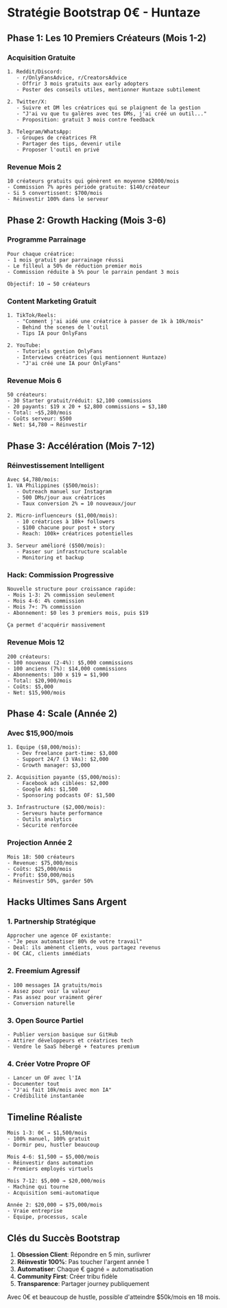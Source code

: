 # Stratégie Bootstrap 0€ - Huntaze

## Phase 1: Les 10 Premiers Créateurs (Mois 1-2)

### Acquisition Gratuite
```
1. Reddit/Discord:
   - r/OnlyFansAdvice, r/CreatorsAdvice
   - Offrir 3 mois gratuits aux early adopters
   - Poster des conseils utiles, mentionner Huntaze subtilement

2. Twitter/X:
   - Suivre et DM les créatrices qui se plaignent de la gestion
   - "J'ai vu que tu galères avec tes DMs, j'ai créé un outil..."
   - Proposition: gratuit 3 mois contre feedback

3. Telegram/WhatsApp:
   - Groupes de créatrices FR
   - Partager des tips, devenir utile
   - Proposer l'outil en privé
```

### Revenue Mois 2
```
10 créateurs gratuits qui génèrent en moyenne $2000/mois
- Commission 7% après période gratuite: $140/créateur
- Si 5 convertissent: $700/mois
- Réinvestir 100% dans le serveur
```

## Phase 2: Growth Hacking (Mois 3-6)

### Programme Parrainage
```
Pour chaque créatrice:
- 1 mois gratuit par parrainage réussi
- Le filleul a 50% de réduction premier mois
- Commission réduite à 5% pour le parrain pendant 3 mois

Objectif: 10 → 50 créateurs
```

### Content Marketing Gratuit
```
1. TikTok/Reels:
   - "Comment j'ai aidé une créatrice à passer de 1k à 10k/mois"
   - Behind the scenes de l'outil
   - Tips IA pour OnlyFans

2. YouTube:
   - Tutoriels gestion OnlyFans
   - Interviews créatrices (qui mentionnent Huntaze)
   - "J'ai créé une IA pour OnlyFans"
```

### Revenue Mois 6
```
50 créateurs:
- 30 Starter gratuit/réduit: $2,100 commissions
- 20 payants: $19 x 20 + $2,800 commissions = $3,180
- Total: ~$5,280/mois
- Coûts serveur: $500
- Net: $4,780 → Réinvestir
```

## Phase 3: Accélération (Mois 7-12)

### Réinvestissement Intelligent
```
Avec $4,780/mois:
1. VA Philippines ($500/mois):
   - Outreach manuel sur Instagram
   - 500 DMs/jour aux créatrices
   - Taux conversion 2% = 10 nouveaux/jour

2. Micro-influenceurs ($1,000/mois):
   - 10 créatrices à 10k+ followers
   - $100 chacune pour post + story
   - Reach: 100k+ créatrices potentielles

3. Serveur amélioré ($500/mois):
   - Passer sur infrastructure scalable
   - Monitoring et backup
```

### Hack: Commission Progressive
```
Nouvelle structure pour croissance rapide:
- Mois 1-3: 2% commission seulement
- Mois 4-6: 4% commission
- Mois 7+: 7% commission
- Abonnement: $0 les 3 premiers mois, puis $19

Ça permet d'acquérir massivement
```

### Revenue Mois 12
```
200 créateurs:
- 100 nouveaux (2-4%): $5,000 commissions
- 100 anciens (7%): $14,000 commissions
- Abonnements: 100 x $19 = $1,900
- Total: $20,900/mois
- Coûts: $5,000
- Net: $15,900/mois
```

## Phase 4: Scale (Année 2)

### Avec $15,900/mois
```
1. Equipe ($8,000/mois):
   - Dev freelance part-time: $3,000
   - Support 24/7 (3 VAs): $2,000
   - Growth manager: $3,000

2. Acquisition payante ($5,000/mois):
   - Facebook ads ciblées: $2,000
   - Google Ads: $1,500
   - Sponsoring podcasts OF: $1,500

3. Infrastructure ($2,000/mois):
   - Serveurs haute performance
   - Outils analytics
   - Sécurité renforcée
```

### Projection Année 2
```
Mois 18: 500 créateurs
- Revenue: $75,000/mois
- Coûts: $25,000/mois
- Profit: $50,000/mois
- Réinvestir 50%, garder 50%
```

## Hacks Ultimes Sans Argent

### 1. Partnership Stratégique
```
Approcher une agence OF existante:
- "Je peux automatiser 80% de votre travail"
- Deal: ils amènent clients, vous partagez revenus
- 0€ CAC, clients immédiats
```

### 2. Freemium Agressif
```
- 100 messages IA gratuits/mois
- Assez pour voir la valeur
- Pas assez pour vraiment gérer
- Conversion naturelle
```

### 3. Open Source Partiel
```
- Publier version basique sur GitHub
- Attirer développeurs et créatrices tech
- Vendre le SaaS hébergé + features premium
```

### 4. Créer Votre Propre OF
```
- Lancer un OF avec l'IA
- Documenter tout
- "J'ai fait 10k/mois avec mon IA"
- Crédibilité instantanée
```

## Timeline Réaliste

```
Mois 1-3: 0€ → $1,500/mois
- 100% manuel, 100% gratuit
- Dormir peu, hustler beaucoup

Mois 4-6: $1,500 → $5,000/mois
- Réinvestir dans automation
- Premiers employés virtuels

Mois 7-12: $5,000 → $20,000/mois
- Machine qui tourne
- Acquisition semi-automatique

Année 2: $20,000 → $75,000/mois
- Vraie entreprise
- Équipe, processus, scale
```

## Clés du Succès Bootstrap

1. **Obsession Client**: Répondre en 5 min, surlivrer
2. **Réinvestir 100%**: Pas toucher l'argent année 1
3. **Automatiser**: Chaque € gagné = automatisation
4. **Community First**: Créer tribu fidèle
5. **Transparence**: Partager journey publiquement

Avec 0€ et beaucoup de hustle, possible d'atteindre $50k/mois en 18 mois.